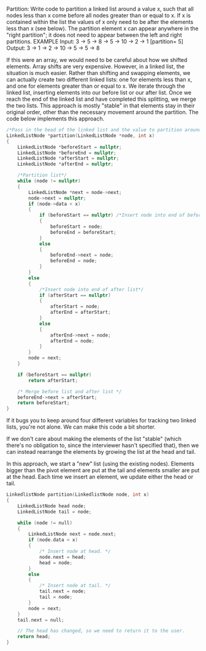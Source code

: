 Partition: Write code to partition a linked list around a value x, such that all nodes less than x come
before all nodes greater than or equal to x. If x is contained within the list the values of x only need
to be after the elements less than x (see below). The partition element x can appear anywhere in the
"right partition"; it does not need to appear between the left and right partitions.
EXAMPLE
Input: 3 -> 5 -> 8 -> 5 -> 10 -> 2 -> 1 [partition= 5]
Output: 3 -> 1 -> 2 -> 10 -> 5 -> 5 -> 8

If this were an array, we would need to be careful about how we shifted elements. Array shifts are very
expensive.
However, in a linked list, the situation is much easier. Rather than shifting and swapping elements, we can
actually create two different linked lists: one for elements less than x, and one for elements greater than or
equal to x.
We iterate through the linked list, inserting elements into our before list or our after list. Once we reach
the end of the linked list and have completed this splitting, we merge the two lists.
This approach is mostly "stable" in that elements stay in their original order, other than the necessary movement around the partition. The code below implements this approach.

```C++
/*Pass in the head of the linked list and the value to partition around*/
LinkedListNode *partition(LinkedListNode *node, int x)
{
	LinkedListNode *beforeStart = nullptr;
	LinkedListNode *beforeEnd = nullptr;
	LinkedListNode *afterStart = nullptr;
	LinkedListNode *afterEnd = nullptr;

	/*Partition list*/
	while (node != nullptr)
	{
		LinkedListNode *next = node->next;
		node->next = nullptr;
		if (node->data < x)
		{
			if (beforeStart == nullptr) /*Insert node into end of before list*/
			{
				beforeStart = node;
				beforeEnd = beforeStart;
			}
			else
			{
				beforeEnd->next = node;
				beforeEnd = node;
			}
		}
		else
		{
			/*Insert node into end of after list*/
			if (afterStart == nullptr)
			{
				afterStart = node;
				afterEnd = afterStart;
			}
			else
			{
				afterEnd->next = node;
				afterEnd = node;
			}
		}
		node = next;
	}

	if (beforeStart == nullptr)
		return afterStart;

	/* Merge before list and after list */
	beforeEnd->next = afterStart;
	return beforeStart;
}
```

If it bugs you to keep around four different variables for tracking two linked lists, you're not alone. We can make this code a bit shorter.

If we don't care about making the elements of the list "stable" (which there's no obligation to, since the interviewer hasn't specified that), then we can instead rearrange the elements by growing the list at the head and tail.

In this approach, we start a "new" list (using the existing nodes). Elements bigger than the pivot element are put at the tail and elements smaller are put at the head. Each time we insert an element, we update either
the head or tail.

```c++
LinkedlistNode partition(LinkedlistNode node, int x)
{
	LinkedListNode head node;
	LinkedListNode tail = node;

	while (node != null)
	{
		LinkedListNode next = node.next;
		if (node.data < x)
		{
			/* Insert node at head. */
			node.next = head;
			head = node;
		}
		else
		{
			/* Insert node at tail. */
			tail.next = node;
			tail = node;
		}
		node = next;
	}
	tail.next = null;

	// The head has changed, so we need to return it to the user.
	return head;
}
```
